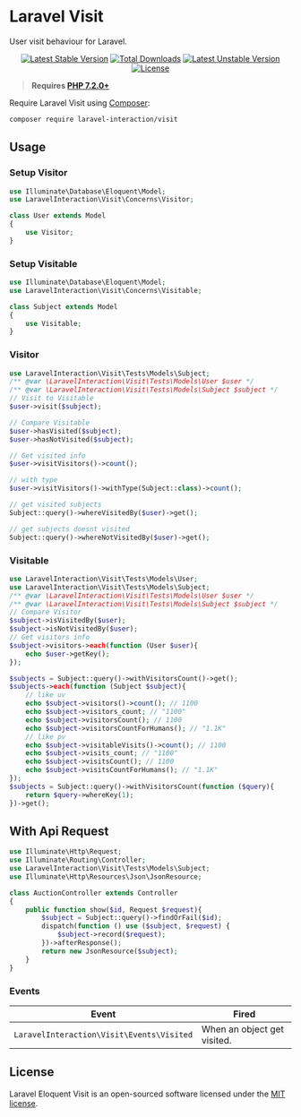# Laravel Visit

User visit behaviour for Laravel.

<p align="center">
<a href="https://packagist.org/packages/laravel-interaction/visit"><img src="https://poser.pugx.org/laravel-interaction/visit/v/stable.svg" alt="Latest Stable Version"></a>
<a href="https://packagist.org/packages/laravel-interaction/visit"><img src="https://poser.pugx.org/laravel-interaction/visit/downloads" alt="Total Downloads"></a>
<a href="https://packagist.org/packages/laravel-interaction/visit"><img src="https://poser.pugx.org/laravel-interaction/visit/v/unstable.svg" alt="Latest Unstable Version"></a>
<a href="https://packagist.org/packages/laravel-interaction/visit"><img src="https://poser.pugx.org/laravel-interaction/visit/license" alt="License"></a>
</p>

> **Requires [PHP 7.2.0+](https://php.net/releases/)**

Require Laravel Visit using [Composer](https://getcomposer.org):

```bash
composer require laravel-interaction/visit
```

## Usage

### Setup Visitor

```php
use Illuminate\Database\Eloquent\Model;
use LaravelInteraction\Visit\Concerns\Visitor;

class User extends Model
{
    use Visitor;
}
```

### Setup Visitable

```php
use Illuminate\Database\Eloquent\Model;
use LaravelInteraction\Visit\Concerns\Visitable;

class Subject extends Model
{
    use Visitable;
}
```

### Visitor

```php
use LaravelInteraction\Visit\Tests\Models\Subject;
/** @var \LaravelInteraction\Visit\Tests\Models\User $user */
/** @var \LaravelInteraction\Visit\Tests\Models\Subject $subject */
// Visit to Visitable
$user->visit($subject);

// Compare Visitable
$user->hasVisited($subject);
$user->hasNotVisited($subject);

// Get visited info
$user->visitVisitors()->count(); 

// with type
$user->visitVisitors()->withType(Subject::class)->count(); 

// get visited subjects
Subject::query()->whereVisitedBy($user)->get();

// get subjects doesnt visited
Subject::query()->whereNotVisitedBy($user)->get();
```

### Visitable

```php
use LaravelInteraction\Visit\Tests\Models\User;
use LaravelInteraction\Visit\Tests\Models\Subject;
/** @var \LaravelInteraction\Visit\Tests\Models\User $user */
/** @var \LaravelInteraction\Visit\Tests\Models\Subject $subject */
// Compare Visitor
$subject->isVisitedBy($user); 
$subject->isNotVisitedBy($user);
// Get visitors info
$subject->visitors->each(function (User $user){
    echo $user->getKey();
});

$subjects = Subject::query()->withVisitorsCount()->get();
$subjects->each(function (Subject $subject){
    // like uv
    echo $subject->visitors()->count(); // 1100
    echo $subject->visitors_count; // "1100"
    echo $subject->visitorsCount(); // 1100
    echo $subject->visitorsCountForHumans(); // "1.1K"
    // like pv
    echo $subject->visitableVisits()->count(); // 1100
    echo $subject->visits_count; // "1100"
    echo $subject->visitsCount(); // 1100
    echo $subject->visitsCountForHumans(); // "1.1K"
});
$subjects = Subject::query()->withVisitorsCount(function ($query){
    return $query->whereKey(1);
})->get();
```

## With Api Request

```php
use Illuminate\Http\Request;
use Illuminate\Routing\Controller;
use LaravelInteraction\Visit\Tests\Models\Subject;
use Illuminate\Http\Resources\Json\JsonResource;

class AuctionController extends Controller
{
    public function show($id, Request $request){
        $subject = Subject::query()->findOrFail($id);
        dispatch(function () use ($subject, $request) {
            $subject->record($request);
        })->afterResponse();
        return new JsonResource($subject);
    }
}
```

### Events

| Event | Fired |
| --- | --- |
| `LaravelInteraction\Visit\Events\Visited` | When an object get visited. |

## License

Laravel Eloquent Visit is an open-sourced software licensed under the [MIT license](LICENSE).
